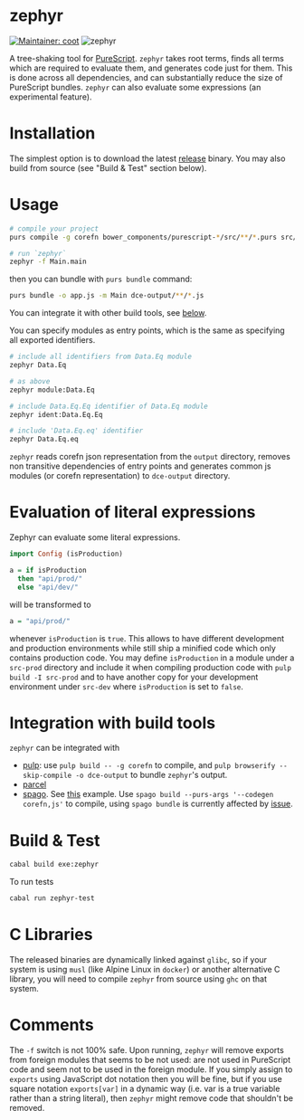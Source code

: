 # zephyr
[![Maintainer: coot](https://img.shields.io/badge/maintainer-coot-lightgrey.svg)](http://github.com/coot)
![zephyr](https://github.com/coot/zephyr/workflows/Haskell%20CI/badge.svg)

A tree-shaking tool for [PureScript](https://github.com/purescript/purescript).
`zephyr` takes root terms, finds all terms which are required to evaluate
them, and generates code just for them.  This is done across all dependencies,
and can substantially reduce the size of PureScript bundles.  `zephyr` can also
evaluate some expressions (an experimental feature).

# Installation
The simplest option is to download the latest [release](https://github.com/coot/zephyr/releases) binary. You may also build from source (see "Build & Test" section below).

# Usage
```sh
# compile your project
purs compile -g corefn bower_components/purescript-*/src/**/*.purs src/**/*.purs

# run `zephyr`
zephyr -f Main.main
```
then you can bundle with `purs bundle` command:

```sh
purs bundle -o app.js -m Main dce-output/**/*.js
```
You can integrate it with other build tools, see
[below](#Integration-with-build-tools).

You can specify modules as entry points, which is the same as specifying all
exported identifiers.

```sh
# include all identifiers from Data.Eq module
zephyr Data.Eq

# as above
zephyr module:Data.Eq

# include Data.Eq.Eq identifier of Data.Eq module
zephyr ident:Data.Eq.Eq

# include 'Data.Eq.eq' identifier
zephyr Data.Eq.eq
```

`zephyr` reads corefn json representation from the `output` directory, removes
non transitive dependencies of entry points and generates common js modules (or
corefn representation) to `dce-output` directory.

# Evaluation of literal expressions

Zephyr can evaluate some literal expressions.
```purescript
import Config (isProduction)

a = if isProduction
  then "api/prod/"
  else "api/dev/"
```
will be transformed to
```purescript
a = "api/prod/"
```
whenever `isProduction` is `true`.  This allows to have different
development and production environments while still ship a minified code which
only contains production code.  You may define `isProduction` in a module under
a `src-prod` directory and include it when compiling production code with `pulp
build -I src-prod` and to have another copy for your development environment
under `src-dev` where `isProduction` is set to `false`.

# Integration with build tools

`zephyr` can be integrated with

* [pulp](https://github.com/purescript-contrib/pulp): use
  `pulp build -- -g corefn` to compile, and `pulp browserify --skip-compile -o dce-output`
  to bundle `zephyr`'s output.
* [parcel](https://github.com/parcel-bundler/parcel)
* [spago](https://github.com/purescript/spago). See
  [this](https://github.com/thomashoneyman/purescript-halogen-realworld)
  example.  Use `spago build --purs-args '--codegen corefn,js'` to compile, using
  `spago bundle` is currently affected by
  [issue](https://github.com/purescript/spago/issues/216).

# Build & Test

```sh
cabal build exe:zephyr
```

To run tests

```sh
cabal run zephyr-test
```

# C Libraries

The released binaries are dynamically linked against `glibc`, so if your system is using `musl` (like Alpine Linux in `docker`) or another alternative C library, you will need to compile `zephyr` from source using `ghc` on that system.

# Comments

The `-f` switch is not 100% safe.  Upon running, `zephyr` will remove exports from
foreign modules that seems to be not used: are not used in PureScript code and
seem not to be used in the foreign module.  If you simply assign to `exports`
using JavaScript dot notation then you will be fine, but if you use square
notation `exports[var]` in a dynamic way (i.e. var is a true variable rather
than a string literal), then `zephyr` might remove code that shouldn't be
removed.
